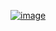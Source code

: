 [![image](https://github.com/EloiStree/2024_07_03_HelloMonsXR/assets/20149493/63b70e17-ea66-47a9-882f-e43c8536c7cc)](https://youtu.be/CdK3h3jH3nA)
